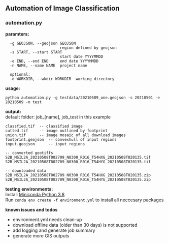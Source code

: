 ## Automation of Image Classification  
### automation.py  
**paramters:**  
```
  -g GEOJSON, --geojson GEOJSON
                        region defined by geojson
  -s START, --start START
                        start date YYYYMMDD
  -e END, --end END     end date YYYYMMDD
  -n NAME, --name NAME  project name
  
  optional:
  -d WORKDIR, --wkdir WORKDIR  working directory
```
**usage:**
```
python automation.py -g testdata/20210509_one.geojson -s 20210501 -e 20210509 -n test 
```

**output:**   
default folder: job_[name], job_test in this example   
```
classfied.tif  -- classified image
cutted.tif     -- image outlined by footprint
union.tif      -- image mosaic of all download images
footprint.geojson  -- convexhull of input regions
input.geojson      -- input regions 

-- converted geotiffs
S2B_MSIL2A_20210508T002709_N0300_R016_T54HXG_20210508T020135.tif 
S2B_MSIL2A_20210508T002709_N0300_R016_T54HYG_20210508T020135.tif

-- downloaded data
S2B_MSIL2A_20210508T002709_N0300_R016_T54HXG_20210508T020135.zip
S2B_MSIL2A_20210508T002709_N0300_R016_T54HYG_20210508T020135.zip
```
**testing environments:**  
Install [Miniconda Python 3.8](https://docs.conda.io/en/latest/miniconda.html)      
Run ```conda env create -f environment.yml``` to install all neccesary packages

**known issues and todos**  
* environment.yml needs clean-up
* download offline data (older than 30 days) is not supported  
* add logging and generate job summary
* generate more GIS outputs 
